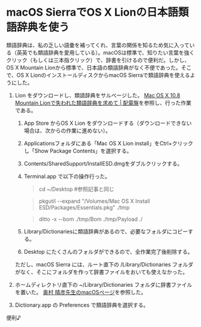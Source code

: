 # macOS SierraでOS X Lionの日本語類語辞典を使う

類語辞典は、私の乏しい語彙を補ってくれ、言葉の関係を知るため気に入っている（英英でも類語辞典を愛用している）。macOSは標準で、知りたい言葉を強くクリック（もしくは三本指クリック）で、辞書を引けるので便利だ。しかし、OS X Mountain Lionから標準で、日本語の類語辞典がなく不便であった。そこで、OS X LionのインストールディスクからmacOS Sierraで類語辞典を使えるようにした。

1. Lion をダウンロードし、類語辞典をサルベージした。
[Mac OS X 10.8 Mountain Lionで失われた類語辞典を求めて | 配電盤](http://blog.unfindable.net/archives/5230)を参照し、行った作業である。

	1. App Store からOS X Lion をダウンロードする（ダウンロードできない場合は、次からの作業に進めない）。
	2. Applicationsフォルダにある「Mac OS X Lion install」をCtrl+クリックし「Show Package Contents」を選択する。
	3. Contents/SharedSupport/InstallESD.dmgをダブルクリックする。
	4. Terminal.app で以下の操作行った。
	
		> cd ~/Desktop #参照記事と同じ
		
		> pkgutil --expand "/Volumes/Mac OS X Install ESD/Packages/Essentials.pkg" ./tmp
	
		> ditto -x --bom ./tmp/Bom ./tmp/Payload ./
		
	5. Library/Dictionariesに類語辞典があるので、必要なフォルダにコピーする。
	
	6. Desktop にたくさんのフォルダができるので、全作業完了後削除する。
	
	ただし、macOS Sierra には、ルート直下の /Library/Dictionaries フォルダがなく、そこにフォルダを作って辞書ファイルをおいても使えなかった。

2. ホームディレクトリ直下の ~/Library/Dictionaries フォルダに辞書ファイルを置いた。
[奥村 晴彦先生のmacOSページ](https://oku.edu.mie-u.ac.jp/~okumura/macosx/)を参照した。

3. Dictionary.app の Preferences で類語辞典を選択する。


便利♪
